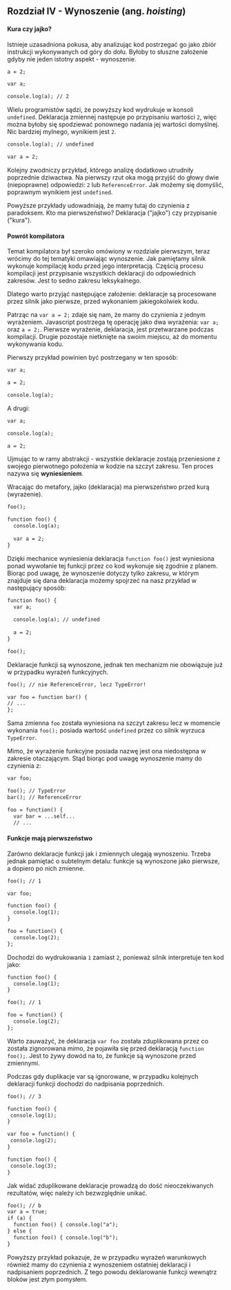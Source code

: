 ## **Rozdział IV - Wynoszenie (ang. _hoisting_)**

#### Kura czy jajko?

Istnieje uzasadniona pokusa, aby analizując kod postrzegać go jako zbiór instrukcji wykonywanych od góry do dołu. Byłoby to
słuszne założenie gdyby nie jeden istotny aspekt - wynoszenie.
```markdown
a = 2;

var a;

console.log(a); // 2
```
Wielu programistów sądzi, że powyższy kod wydrukuje w konsoli `undefined`. Deklaracja zmiennej następuje po przypisaniu
wartości `2`, więc można byłoby się spodziewać ponownego nadania jej wartości domyślnej. Nic bardziej mylnego, wynikiem jest `2`.
```markdown
console.log(a); // undefined

var a = 2;
```
Kolejny zwodniczy przykład, którego analizę dodatkowo utrudniły poprzednie dziwactwa. Na pierwszy rzut oka mogą przyjść
do głowy dwie (niepoprawne) odpowiedzi: `2` lub `ReferenceError`. Jak możemy się domyślić, poprawnym wynikiem
jest `undefined`.

Powyższe przykłady udowadniają, że mamy tutaj do czynienia z paradoksem. Kto ma pierwszeństwo? Deklaracja ("jajko") czy
przypisanie ("kura").

#### Powrót kompilatora

Temat kompilatora był szeroko omówiony w rozdziale pierwszym, teraz wrócimy do tej tematyki omawiając wynoszenie.
Jak pamiętamy silnik wykonuje kompilację kodu przed jego interpretacją. Częścią procesu kompilacji jest przypisanie wszystkich
deklaracji do odpowiednich zakresów. Jest to sedno zakresu leksykalnego.

Dlatego warto przyjąć następujące założenie: deklaracje są procesowane przez silnik jako pierwsze, przed wykonaniem jakiegokolwiek
kodu.

Patrząc na `var a = 2;` zdaje się nam, że mamy do czynienia z jednym wyrażeniem. Javascript postrzega tę operację jako
dwa wyrażenia: `var a;` oraz `a = 2;`. Pierwsze wyrażenie, deklaracja, jest przetwarzane podczas kompilacji. Drugie pozostaje
nietknięte na swoim miejscu, aż do momentu wykonywania kodu.

Pierwszy przykład powinien być postrzegany w ten sposób:
```markdown
var a;

a = 2;

console.log(a);
```
A drugi:
```markdown
var a;

console.log(a);

a = 2;
```
Ujmując to w ramy abstrakcji - wszystkie deklaracje zostają przeniesione z swojego pierwotnego położenia w kodzie na szczyt
zakresu. Ten proces nazywa się **wyniesieniem**.

Wracając do metafory, jajko (deklaracja) ma pierwszeństwo przed kurą (wyrażenie).
```markdown
foo();

function foo() {
  console.log(a);
  
  var a = 2;
}
```
Dzięki mechanice wyniesienia deklaracja `function foo()` jest wyniesiona ponad wywołanie tej funkcji przez co kod wykonuje się zgodnie
z planem. Biorąc pod uwagę, że wynoszenie dotyczy tylko zakresu, w którym znajduje się dana deklaracja możemy spojrzeć na nasz
przykład w następujący sposób:
```markdown
function foo() {
  var a;
  
  console.log(a); // undefined
  
  a = 2;
}

foo();
```
Deklaracje funkcji są wynoszone, jednak ten mechanizm nie obowiązuje już w przypadku wyrażeń funkcyjnych.
```markdown
foo(); // nie ReferenceError, lecz TypeError!

var foo = function bar() {
// ...
};
```
Sama zmienna `foo` została wyniesiona na szczyt zakresu lecz w momencie wykonania `foo();` posiada wartość `undefined` przez co silnik
wyrzuca `TypeError`. 

Mimo, że wyrażenie funkcyjne posiada nazwę jest ona niedostępna w zakresie otaczającym. Stąd biorąc pod uwagę wynoszenie
mamy do czynienia z:
```markdown
var foo;

foo(); // TypeError
bar(); // ReferenceError

foo = function() {
  var bar = ...self...
  // ...
```

#### Funkcje mają pierwszeństwo

Zarówno deklaracje funkcji jak i zmiennych ulegają wynoszeniu. Trzeba jednak pamiętać o subtelnym detalu: funkcje są wynoszone
jako pierwsze, a dopiero po nich zmienne.
```markdown
foo(); // 1

var foo;

function foo() {
  console.log(1);
}

foo = function() {
  console.log(2);
};
```
Dochodzi do wydrukowania `1` zamiast `2`, ponieważ silnik interpretuje ten kod jako:
```markdown
function foo() {
  console.log(1);
}

foo(); // 1

foo = function() {
  console.log(2);
};
```
Warto zauważyć, że deklaracja `var foo` została zduplikowana przez co została zignorowana mimo, że pojawiła się przed deklaracją
`function foo();`. Jest to żywy dowód na to, że funkcje są wynoszone przed zmiennymi.

Podczas gdy duplikacje var są ignorowane, w przypadku kolejnych deklaracji funkcji dochodzi do nadpisania poprzednich.
 ```markdown
foo(); // 3

function foo() {
  console.log(1);
}

var foo = function() {
  console.log(2);
}

function foo() {
  console.log(3);
}
```
Jak widać zduplikowane deklaracje prowadzą do dość nieoczekiwanych rezultatów, więc należy ich bezwzględnie unikać.
```markdown
foo(); // b
var a = true;
if (a) {
  function foo() { console.log("a");
} else {
  function foo() { console.log("b");
}
```
Powyższy przykład pokazuje, że w przypadku wyrażeń warunkowych również mamy do czynienia z wynoszeniem ostatniej deklaracji
i nadpisaniem poprzednich. Z tego powodu deklarowanie funkcji wewnątrz bloków jest złym pomysłem.